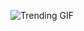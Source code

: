 
<!-- GIF_SECTION -->
![Trending GIF](https://media3.giphy.com/media/v1.Y2lkPThiYjIxNzcyOGxmZnA3OGN1dm14OG8weGMxMW00MTl3NzZ5Y3dmcnZtbHd0MmhiYyZlcD12MV9naWZzX3NlYXJjaCZjdD1n/3o85xvIiRmINYrIWFq/giphy.gif)
<!-- END_GIF_SECTION -->
